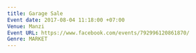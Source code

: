 ```yaml
---
title: Garage Sale
Event date: 2017-08-04 11:18:00 +07:00
Venue: Manzi
Event URL: https://www.facebook.com/events/792996120861870/
Genre: MARKET
---
```


